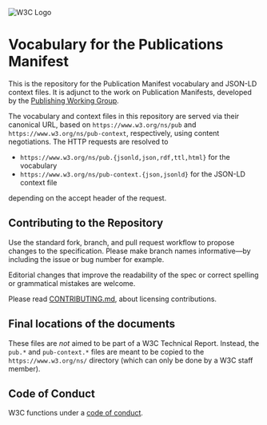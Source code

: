 ![W3C Logo](https://www.w3.org/Icons/w3c_home)

# Vocabulary for the Publications Manifest

This is the repository for the Publication Manifest vocabulary and JSON-LD context files. It is adjunct to the work on Publication Manifests, developed by the [Publishing Working Group](https://www.w3.org/publishing/groups/publ-wg/).

The vocabulary and context files in this repository are served via their canonical URL, based on `https://www.w3.org/ns/pub` and `https://www.w3.org/ns/pub-context`, respectively, using content negotiations. The HTTP requests are resolved to

- `https://www.w3.org/ns/pub.{jsonld,json,rdf,ttl,html}` for the vocabulary
- `https://www.w3.org/ns/pub-context.{json,jsonld}` for the JSON-LD context file

depending on the accept header of the request.

## Contributing to the Repository

Use the standard fork, branch, and pull request workflow to propose changes to the specification. Please make branch names informative—by including the issue or bug number for example.

Editorial changes that improve the readability of the spec or correct spelling or grammatical mistakes are welcome.

Please read [CONTRIBUTING.md](CONTRIBUTING.md), about licensing contributions.

## Final locations of the documents

These files are _not_ aimed to be part of a W3C Technical Report. Instead, the `pub.*` and `pub-context.*` files are meant to be copied to the `https://www.w3.org/ns/` directory (which can only be done by a W3C staff member).

## Code of Conduct

W3C functions under a [code of conduct](https://www.w3.org/Consortium/cepc/).
